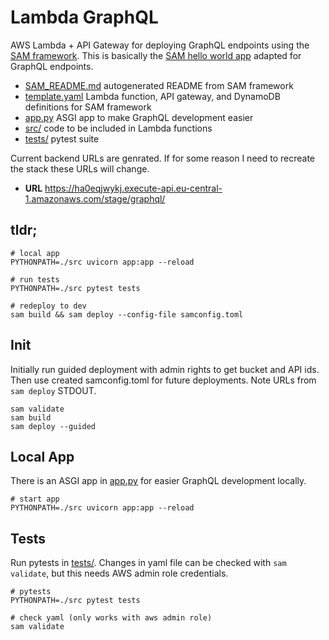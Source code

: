 # Lambda GraphQL

AWS Lambda + API Gateway for deploying GraphQL endpoints using the [SAM framework](https://docs.aws.amazon.com/serverless-application-model/latest/developerguide/what-is-sam.html).
This is basically the [SAM hello world app](https://docs.aws.amazon.com/serverless-application-model/latest/developerguide/serverless-getting-started-hello-world.html)
adapted for GraphQL endpoints.

- [SAM_README.md](./SAM_README.md) autogenerated README from SAM framework
- [template.yaml](./template.yaml) Lambda function, API gateway, and DynamoDB definitions for SAM framework
- [app.py](./app.py) ASGI app to make GraphQL development easier
- [src/](./src/) code to be included in Lambda functions
- [tests/](./tests/) pytest suite

Current backend URLs are genrated.
If for some reason I need to recreate the stack these URLs will change.

- **URL** https://ha0eqjwykj.execute-api.eu-central-1.amazonaws.com/stage/graphql/

## tldr;

```
# local app
PYTHONPATH=./src uvicorn app:app --reload

# run tests
PYTHONPATH=./src pytest tests

# redeploy to dev
sam build && sam deploy --config-file samconfig.toml
```

## Init

Initially run guided deployment with admin rights to get bucket and API ids.
Then use created samconfig.toml for future deployments.
Note URLs from `sam deploy` STDOUT.

```
sam validate
sam build
sam deploy --guided
```

## Local App

There is an ASGI app in [app.py](./app.py) for easier GraphQL development locally.

```
# start app
PYTHONPATH=./src uvicorn app:app --reload
```

## Tests

Run pytests in [tests/](./tests/).
Changes in yaml file can be checked with `sam validate`, but this needs AWS admin role credentials.

```
# pytests
PYTHONPATH=./src pytest tests

# check yaml (only works with aws admin role)
sam validate
```
